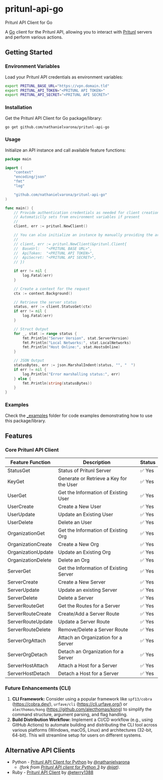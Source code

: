 # pritunl-api-go

Pritunl API Client for Go

A [Go](https://go.dev/) client for the Pritunl API, allowing you to interact with [Pritunl](https://pritunl.com/) servers and perform various actions.

## Getting Started

### Environment Variables

Load your Pritunl API credentials as environment variables:

```bash
export PRITUNL_BASE_URL="https://vpn.domain.tld"
export PRITUNL_API_TOKEN="<PRITUNL API TOKEN>"
export PRITUNL_API_SECRET="<PRITUNL API SECRET>"
```

### Installation

Get the Pritunl API Client for Go package/library:

```bash
go get github.com/nathanielvarona/pritunl-api-go
```

### Usage

Initialize an API instance and call available feature functions:

```go
package main

import (
	"context"
	"encoding/json"
	"fmt"
	"log"

	"github.com/nathanielvarona/pritunl-api-go"
)

func main() {
	// Provide authentication credentials as needed for client creation
	// Automaticlly sets from environment variables if present
	//
	client, err := pritunl.NewClient()

	// You can also initialize an instance by manually providing the arguments.
	//
	// client, err := pritunl.NewClient(&pritunl.Client{
	// 	BaseUrl:   "<PRITUNL BASE URL>",
	// 	ApiToken:  "<PRITUNL API TOKEN>",
	// 	ApiSecret: "<PRITUNL API SECRET>",
	// })

	if err != nil {
		log.Fatal(err)
	}

	// Create a context for the request
	ctx := context.Background()

	// Retrieve the server status
	status, err := client.StatusGet(ctx)
	if err != nil {
		log.Fatal(err)
	}

	// Struct Output
	for _, stat := range status {
		fmt.Println("Server Version", stat.ServerVersion)
		fmt.Println("Local Networks:", stat.LocalNetworks)
		fmt.Println("Host Online:", stat.HostsOnline)
	}

	// JSON Output
	statusBytes, err := json.MarshalIndent(status, "", "  ")
	if err != nil {
		log.Println("Error marshalling status:", err)
	} else {
		fmt.Println(string(statusBytes))
	}
}
```

### Examples
Check the [_examples](./_examples) folder for code examples demonstrating how to use this package/library.

## Features

### Core Pritunl API Client

| Feature Function   | Description                             | Status                 |
|--------------------|-----------------------------------------|------------------------|
| StatusGet          | Status of Pritunl Server                | :white_check_mark: Yes |
| KeyGet             | Generate or Retrieve a Key for the User | :white_check_mark: Yes |
| UserGet            | Get the Information of Existing User    | :white_check_mark: Yes |
| UserCreate         | Create a New User                       | :white_check_mark: Yes |
| UserUpdate         | Update an Existing User                 | :white_check_mark: Yes |
| UserDelete         | Delete an User                          | :white_check_mark: Yes |
| OrganizationGet    | Get the Information of Existing Org     | :white_check_mark: Yes |
| OrganizationCreate | Create a New Org                        | :white_check_mark: Yes |
| OrganizationUpdate | Update an Existing Org                  | :white_check_mark: Yes |
| OrganizationDelete | Delete an Org                           | :white_check_mark: Yes |
| ServerGet          | Get the Information of Existing Server  | :white_check_mark: Yes |
| ServerCreate       | Create a New Server                     | :white_check_mark: Yes |
| ServerUpdate       | Update an existing Server               | :white_check_mark: Yes |
| ServerDelete       | Delete a Server                         | :white_check_mark: Yes |
| ServerRouteGet     | Get the Routes for a Server             | :white_check_mark: Yes |
| ServerRouteCreate  | Create/Add a Server Route               | :white_check_mark: Yes |
| ServerRouteUpdate  | Update a Server Route                   | :white_check_mark: Yes |
| ServerRouteDelete  | Remove/Delete a Server Route            | :white_check_mark: Yes |
| ServerOrgAttach    | Attach an Organization for a Server     | :white_check_mark: Yes |
| ServerOrgDetach    | Detach an Organization for a Server     | :white_check_mark: Yes |
| ServerHostAttach   | Attach a Host for a Server              | :white_check_mark: Yes |
| ServerHostDetach   | Detach a Host for a Server              | :white_check_mark: Yes |

### Future Enhancements (CLI)

1. **CLI Framework:** Consider using a popular framework like `spf13/cobra` (https://cobra.dev/), `urfave/cli` (https://cli.urfave.org/) or `alecthomas/kong` (https://github.com/alecthomas/kong) to simplify the command structure, argument parsing, and flag handling.
2. **Build Distribution Workflow:** Implement a CI/CD workflow (e.g., using GitHub Actions) to automate building and distributing the CLI tool across various platforms (Windows, macOS, Linux) and architectures (32-bit, 64-bit). This will streamline setup for users on different systems.

## Alternative API Clients
* Python - [Pritunl API Client for Python](https://github.com/nathanielvarona/pritunl-api-python) by [@nathanielvarona](https://github.com/nathanielvarona)
  - _(fork from [Pritunl API client for Python 3](https://github.com/ijat/pritunl-api-python) by [@ijat](https://github.com/ijat))_.
* Ruby - [Pritunl API Client](https://github.com/eterry1388/pritunl_api_client) by [@eterry1388](https://github.com/eterry1388)
